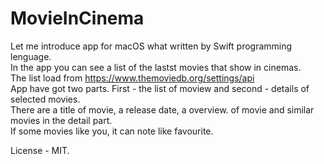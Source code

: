 # MovieInCinema

Let me introduce app for macOS what written by Swift programming lenguage.<br/>
In the app you can see a list of the lastst movies that show in cinemas.<br/>
The list load from https://www.themoviedb.org/settings/api<br/>
App have got two parts. First - the list of moview and second - details of selected movies.<br/>
There are a title of movie, a release date, a overview. of movie and similar movies in the detail part.<br/>
If some movies like you, it can note like favourite.<br/>



License - MIT.
